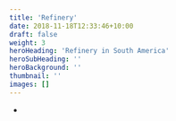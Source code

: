 ```yaml
---
title: 'Refinery'
date: 2018-11-18T12:33:46+10:00
draft: false
weight: 3
heroHeading: 'Refinery in South America'
heroSubHeading: ''
heroBackground: ''
thumbnail: ''
images: []
---
```


-

